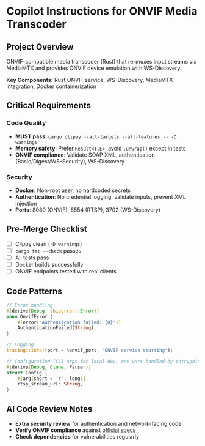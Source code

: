 # Copilot Instructions for ONVIF Media Transcoder

## Project Overview

ONVIF-compatible media transcoder (Rust) that re-muxes input streams via MediaMTX and provides ONVIF device emulation with WS-Discovery.

**Key Components:** Rust ONVIF service, WS-Discovery, MediaMTX integration, Docker containerization

## Critical Requirements

### Code Quality
- **MUST pass**: `cargo clippy --all-targets --all-features -- -D warnings`
- **Memory safety**: Prefer `Result<T,E>`, avoid `.unwrap()` except in tests
- **ONVIF compliance**: Validate SOAP XML, authentication (Basic/Digest/WS-Security), WS-Discovery

### Security
- **Docker**: Non-root user, no hardcoded secrets
- **Authentication**: No credential logging, validate inputs, prevent XML injection
- **Ports**: 8080 (ONVIF), 8554 (RTSP), 3702 (WS-Discovery)

## Pre-Merge Checklist
- [ ] Clippy clean (`-D warnings`)
- [ ] `cargo fmt --check` passes
- [ ] All tests pass
- [ ] Docker builds successfully
- [ ] ONVIF endpoints tested with real clients

## Code Patterns

```rust
// Error handling
#[derive(Debug, thiserror::Error)]
enum OnvifError {
    #[error("Authentication failed: {0}")]
    AuthenticationFailed(String),
}

// Logging
tracing::info!(port = %onvif_port, "ONVIF service starting");

// Configuration (CLI args for local dev, env vars handled by entrypoint.sh)
#[derive(Debug, Clone, Parser)]
struct Config {
    #[arg(short = 'r', long)]
    rtsp_stream_url: String,
}
```

## AI Code Review Notes

- **Extra security review** for authentication and network-facing code
- **Verify ONVIF compliance** against [official specs](https://www.onvif.org/specs/)
- **Check dependencies** for vulnerabilities regularly
